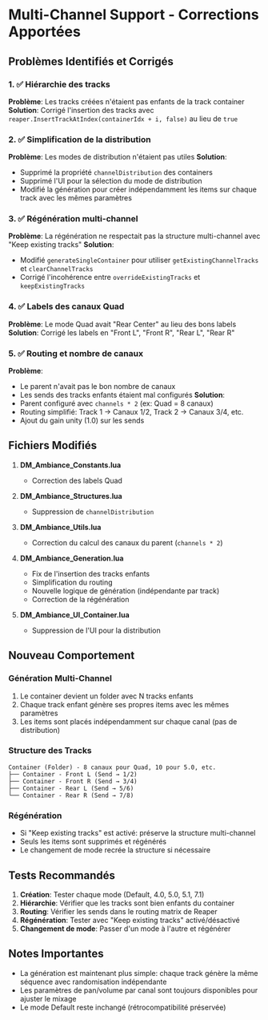 # Multi-Channel Support - Corrections Apportées

## Problèmes Identifiés et Corrigés

### 1. ✅ Hiérarchie des tracks
**Problème**: Les tracks créées n'étaient pas enfants de la track container
**Solution**: Corrigé l'insertion des tracks avec `reaper.InsertTrackAtIndex(containerIdx + i, false)` au lieu de `true`

### 2. ✅ Simplification de la distribution
**Problème**: Les modes de distribution n'étaient pas utiles
**Solution**:
- Supprimé la propriété `channelDistribution` des containers
- Supprimé l'UI pour la sélection du mode de distribution
- Modifié la génération pour créer indépendamment les items sur chaque track avec les mêmes paramètres

### 3. ✅ Régénération multi-channel
**Problème**: La régénération ne respectait pas la structure multi-channel avec "Keep existing tracks"
**Solution**:
- Modifié `generateSingleContainer` pour utiliser `getExistingChannelTracks` et `clearChannelTracks`
- Corrigé l'incohérence entre `overrideExistingTracks` et `keepExistingTracks`

### 4. ✅ Labels des canaux Quad
**Problème**: Le mode Quad avait "Rear Center" au lieu des bons labels
**Solution**: Corrigé les labels en "Front L", "Front R", "Rear L", "Rear R"

### 5. ✅ Routing et nombre de canaux
**Problème**:
- Le parent n'avait pas le bon nombre de canaux
- Les sends des tracks enfants étaient mal configurés
**Solution**:
- Parent configuré avec `channels * 2` (ex: Quad = 8 canaux)
- Routing simplifié: Track 1 → Canaux 1/2, Track 2 → Canaux 3/4, etc.
- Ajout du gain unity (1.0) sur les sends

## Fichiers Modifiés

1. **DM_Ambiance_Constants.lua**
   - Correction des labels Quad

2. **DM_Ambiance_Structures.lua**
   - Suppression de `channelDistribution`

3. **DM_Ambiance_Utils.lua**
   - Correction du calcul des canaux du parent (`channels * 2`)

4. **DM_Ambiance_Generation.lua**
   - Fix de l'insertion des tracks enfants
   - Simplification du routing
   - Nouvelle logique de génération (indépendante par track)
   - Correction de la régénération

5. **DM_Ambiance_UI_Container.lua**
   - Suppression de l'UI pour la distribution

## Nouveau Comportement

### Génération Multi-Channel
1. Le container devient un folder avec N tracks enfants
2. Chaque track enfant génère ses propres items avec les mêmes paramètres
3. Les items sont placés indépendamment sur chaque canal (pas de distribution)

### Structure des Tracks
```
Container (Folder) - 8 canaux pour Quad, 10 pour 5.0, etc.
├── Container - Front L (Send → 1/2)
├── Container - Front R (Send → 3/4)
├── Container - Rear L (Send → 5/6)
└── Container - Rear R (Send → 7/8)
```

### Régénération
- Si "Keep existing tracks" est activé: préserve la structure multi-channel
- Seuls les items sont supprimés et régénérés
- Le changement de mode recrée la structure si nécessaire

## Tests Recommandés

1. **Création**: Tester chaque mode (Default, 4.0, 5.0, 5.1, 7.1)
2. **Hiérarchie**: Vérifier que les tracks sont bien enfants du container
3. **Routing**: Vérifier les sends dans le routing matrix de Reaper
4. **Régénération**: Tester avec "Keep existing tracks" activé/désactivé
5. **Changement de mode**: Passer d'un mode à l'autre et régénérer

## Notes Importantes

- La génération est maintenant plus simple: chaque track génère la même séquence avec randomisation indépendante
- Les paramètres de pan/volume par canal sont toujours disponibles pour ajuster le mixage
- Le mode Default reste inchangé (rétrocompatibilité préservée)
